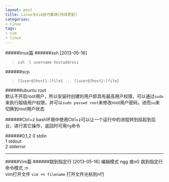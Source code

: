 ```yaml
---
layout: post
title: Linux与Vim技巧集锦[持续更新]
categories:
- linux
tags:
- vim
- linux
---
```


#####linux篇
######ssh [2013-05-16]
>`ssh -l username hostaddress`

######scp
>`[[user@]host1:]file1 ... [[user@]host2:]file2`   

######ubuntu root  
默认不开启root用户，所以安装时创建的用户即具有最高用户权限，可以通过`sudo`来执行超级用户权限，并可以`sudo passwd root`来修改root用户密码，进而`su`来切换到root用户状态

######Ctrl+z
bash环境中使用Ctrl+z可以让一个运行中的进程转到挂起到后台，进行其它操作，返回时可用`fg`命令

######0,1,2
0 stdin     
1 stdout  
2 stderror    

---------------------------------
#####Vim篇
######跳到指定行 [2013-05-16]
编辑模式 ngg 或nG 跳到指定行   
命令模式 :n   
vim打开文件 `vim +n filename` 打开文件光标到n行   





